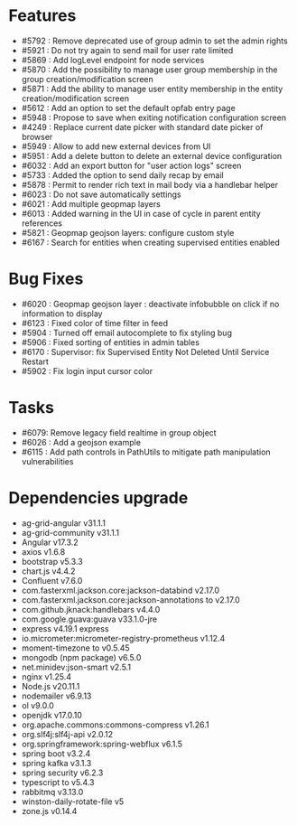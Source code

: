
# Features

- #5792 : Remove deprecated use of group admin to set the admin rights
- #5921 : Do not try again to send mail for user rate limited
- #5869 : Add logLevel endpoint for node services
- #5870 : Add the possibility to manage user group membership in the group creation/modification screen
- #5871 : Add the ability to manage user entity membership in the entity creation/modification screen
- #5612 : Add an option to set the default opfab entry page
- #5948 : Propose to save when exiting notification configuration screen
- #4249 : Replace current date picker with standard date picker of browser
- #5949 : Allow to add new external devices from UI
- #5951 : Add a delete button to delete an external device configuration
- #6032 : Add an export button for "user action logs" screen
- #5733 : Added the option to send daily recap by email
- #5878 : Permit to render rich text in mail body via a handlebar helper
- #6023 : Do not save automatically settings
- #6021 : Add multiple geopmap layers
- #6013 : Added warning in the UI in case of cycle in parent entity references
- #5821 : Geopmap geojson layers: configure custom style
- #6167 : Search for entities when creating supervised entities enabled
  
# Bug Fixes

- #6020 : Geopmap geojson layer : deactivate infobubble on click if no information to display
- #6123 : Fixed color of time filter in feed
- #5904 : Turned off email autocomplete to fix styling bug
- #5906 : Fixed sorting of entities in admin tables
- #6170 : Supervisor: fix Supervised Entity Not Deleted Until Service Restart
- #5902 : Fix login input cursor color

# Tasks
- #6079: Remove legacy field realtime in group object
- #6026 : Add a geojson example
- #6115 : Add path controls in PathUtils to mitigate path manipulation vulnerabilities

# Dependencies upgrade

- ag-grid-angular v31.1.1
- ag-grid-community v31.1.1
- Angular v17.3.2
- axios v1.6.8
- bootstrap v5.3.3
- chart.js v4.4.2
- Confluent v7.6.0
- com.fasterxml.jackson.core:jackson-databind v2.17.0
- com.fasterxml.jackson.core:jackson-annotations to v2.17.0
- com.github.jknack:handlebars v4.4.0
- com.google.guava:guava v33.1.0-jre
- express v4.19.1 express
- io.micrometer:micrometer-registry-prometheus v1.12.4
- moment-timezone to v0.5.45
- mongodb (npm package) v6.5.0
- net.minidev:json-smart v2.5.1
- nginx v1.25.4
- Node.js v20.11.1
- nodemailer v6.9.13
- ol v9.0.0
- openjdk v17.0.10
- org.apache.commons:commons-compress v1.26.1
- org.slf4j:slf4j-api v2.0.12
- org.springframework:spring-webflux v6.1.5
- spring boot v3.2.4
- spring kafka v3.1.3
- spring security v6.2.3
- typescript to v5.4.3
- rabbitmq v3.13.0
- winston-daily-rotate-file v5
- zone.js v0.14.4



